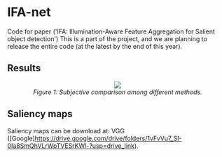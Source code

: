 # IFA-net
Code for paper ('IFA: Illumination-Aware Feature Aggregation for Salient object detection') 
This is a part of the project, and we are planning to release the entire code (at the latest by the end of this year).

## Results
<p align="center">
    <img src="9.png"/> <br />
    <em> 
    Figure 1: Subjective comparison among different methods. 
    </em>
</p>

## Saliency maps
Saliency maps can be download at: VGG ([Google]https://drive.google.com/drive/folders/1vFvVu7_SI-0Ia8SmQhVLrWpTVESrKWl-?usp=drive_link).
